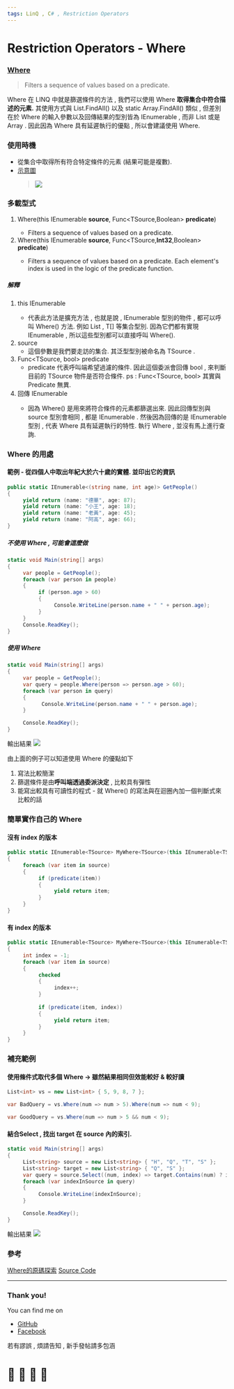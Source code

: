 ```yaml
---
tags: LinQ , C# , Restriction Operators
---
```


# Restriction Operators - Where

### [Where](https://docs.microsoft.com/zh-tw/dotnet/api/system.linq.enumerable.where?view=netframework-4.8#System_Linq_Enumerable_Where__1_System_Collections_Generic_IEnumerable___0__System_Func___0_System_Int32_System_Boolean__)
> Filters a sequence of values based on a predicate.

Where 在 LINQ 中就是篩選條件的方法 , 我們可以使用 Where **取得集合中符合描述的元素.**
其使用方式與 List.FindAll() 以及 static Array.FindAll() 類似 , 但差別在於 Where 的輸入參數以及回傳結果的型別皆為 IEnumerable , 而非 List 或是 Array . 因此因為 Where 具有延遲執行的優點 , 所以會建議使用 Where.

### 使用時機

- 從集合中取得所有符合特定條件的元素 (結果可能是複數).
- [示意圖](https://docs.microsoft.com/zh-tw/dotnet/csharp/programming-guide/concepts/linq/filtering-data)
  > ![](https://i.imgur.com/NWDT0nG.png)


### 多載型式

1. Where<TSource>(this IEnumerable<TSource> **source**, Func<TSource,Boolean> **predicate**)
    - Filters a sequence of values based on a predicate.
2. Where<TSource>(this IEnumerable<TSource> **source**, Func<TSource,**Int32**,Boolean> **predicate**)
    - Filters a sequence of values based on a predicate. Each element's index is used in the logic of the predicate function.

##### 解釋
1. this IEnumerable<TSource>
    - 代表此方法是擴充方法 , 也就是說 , IEnumerable<TSource> 型別的物件 , 都可以呼叫 Where() 方法. 例如 List<T> , T[] 等集合型別. 因為它們都有實現 IEnumerable<T> , 所以這些型別都可以直接呼叫 Where().
2. source 
    - 這個參數是我們要走訪的集合. 其泛型型別被命名為 TSource .
3. Func<TSource, bool> predicate
    - predicate 代表呼叫端希望過濾的條件. 因此這個委派會回傳 bool , 來判斷目前的 TSource 物件是否符合條件. ps : Func<TSource, bool> 其實與 Predicate<TSource> 無異. 
3. 回傳 IEnumerable<TSource>
     - 因為 Where() 是用來將符合條件的元素都篩選出來. 因此回傳型別與 source 型別會相同 , 都是 IEnumerable<TSource> . 然後因為回傳的是 IEnumerable<TSource> 型別 , 代表 Where 具有延遲執行的特性. 執行 Where , 並沒有馬上進行查詢.

### Where 的用處

#### 範例 - 從四個人中取出年紀大於六十歲的實體. 並印出它的資訊

```C#
public static IEnumerable<(string name, int age)> GetPeople()
{
     yield return (name: "德華", age: 87);
     yield return (name: "小王", age: 18);
     yield return (name: "老黃", age: 45);
     yield return (name: "阿高", age: 66);
}
```
##### 不使用 Where , 可能會這麼做
```C#
static void Main(string[] args)
{
     var people = GetPeople();
     foreach (var person in people)
     {
          if (person.age > 60)
          {
               Console.WriteLine(person.name + " " + person.age);
          }
     }
     Console.ReadKey();
}
```

##### 使用 Where
```C#
static void Main(string[] args)
{
     var people = GetPeople();
     var query = people.Where(person => person.age > 60);
     foreach (var person in query)
     {
           Console.WriteLine(person.name + " " + person.age);
     }

     Console.ReadKey();
}
```

輸出結果
![](https://i.imgur.com/FgZ45AP.png)

由上面的例子可以知道使用 Where 的優點如下
1. 寫法比較簡潔
2. 篩選條件是由**呼叫端透過委派決定** , 比較具有彈性
3. 能寫出較具有可讀性的程式 - 就 Where() 的寫法與在迴圈內加一個判斷式來比較的話

### 簡單實作自己的 Where
#### 沒有 index 的版本
```C#
public static IEnumerable<TSource> MyWhere<TSource>(this IEnumerable<TSource> source, Func<TSource, bool> predicate)
{
     foreach (var item in source)
     {
          if (predicate(item))
          {
               yield return item;
          }
     }
}
```
#### 有 index 的版本
```C#
public static IEnumerable<TSource> MyWhere<TSource>(this IEnumerable<TSource> source, Func<TSource, Int32, bool> predicate)
{
     int index = -1;
     foreach (var item in source)
     {
          checked
          {
               index++;
          }
          
          if (predicate(item, index))
          {
               yield return item;
          }
     }
}
```

### 補充範例
#### 使用條件式取代多個 Where -> 雖然結果相同但效能較好 & 較好讀
```C#
List<int> vs = new List<int> { 5, 9, 8, 7 };

var BadQuery = vs.Where(num => num > 5).Where(num => num < 9);

var GoodQuery = vs.Where(num => num > 5 && num < 9);
```

#### 結合Select , 找出 target 在 source 內的索引. 

```C#
static void Main(string[] args)
{
     List<string> source = new List<string> { "H", "Q", "T", "S" };
     List<string> target = new List<string> { "Q", "S" };
     var query = source.Select((num, index) => target.Contains(num) ? index : -1).Where(index => index != -1);
     foreach (var indexInSource in query)
     {
          Console.WriteLine(indexInSource);
     }

     Console.ReadKey();
}
```
輸出結果 
![](https://i.imgur.com/qNpJGP5.png)


### 參考
[Where的原碼探索](https://ithelp.ithome.com.tw/articles/10195658)
[Source Code](https://github.com/dotnet/corefx/blob/master/src/System.Linq/src/System/Linq/Where.cs)

---

### Thank you! 

You can find me on

- [GitHub](https://github.com/s0920832252)
- [Facebook](https://www.facebook.com/fourtune.chen)

若有謬誤 , 煩請告知 , 新手發帖請多包涵

# :100: :muscle: :tada: :sheep: 
